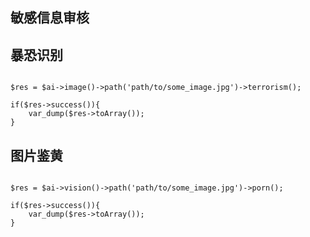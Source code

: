 ## 敏感信息审核

## 暴恐识别

~~~

$res = $ai->image()->path('path/to/some_image.jpg')->terrorism();

if($res->success()){
    var_dump($res->toArray());
}

~~~



## 图片鉴黄

~~~

$res = $ai->vision()->path('path/to/some_image.jpg')->porn();

if($res->success()){
    var_dump($res->toArray());
}
~~~

